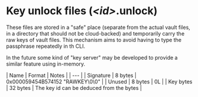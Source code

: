 ﻿# Key unlock files (_\<id\>_.unlock)

These files are stored in a "safe" place (separate from the actual
vault files, in a directory that should not be cloud-backed) and
temporarily carry the raw keys of vault files.
This mechanism aims to avoid having to type the passphrase repeatedly
in th CLI.

In the future some kind of "key server" may be developed to provide
a similar feature using in-memory.

| Name | Format | Notes |
| --- |
| Signature | 8 bytes | 0x000059454B574152 "RAWKEY\0\0" |
| Unused | 8 bytes | 0L |
| Key bytes | 32 bytes | The key id can be deduced from the bytes |

